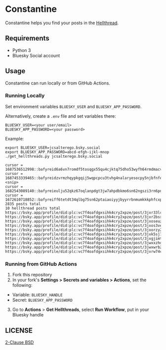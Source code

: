 # Constantine

Constantine helps you find your posts in the [Hellthread](https://github.com/bluesky-social/atproto/pull/988/files).

## Requirements

- Python 3
- Bluesky Social account

## Usage

Constantine can run locally or from GitHub Actions.

### Running Locally

Set environment variables `BLUESKY_USER` and `BLUESKY_APP_PASSWORD`.

Alternatively, create a `.env` file and set variables there:

```Dotenv
BLUESKY_USER=<your user/email>
BLUESKY_APP_PASSWORD=<your password>
```

Example:

```
export BLUESKY_USER=jcsalterego.bsky.social
export BLUESKY_APP_PASSWORD=abcd-efgh-ijkl-mnop
./get_hellthreads.py jcsalterego.bsky.social
```
```
cursor = 1687536512998::bafyreid6a6vn7romdf5tosqgx55qu4cjktq75dho53wyfh64rmdmacvhfe
cursor = 1687453339465::bafyreidzvrmzhqypkgqij5wqpcpcu3tvhg4nalaryesocpy5njbfnfevsq
<snip>
cursor = 1682543089140::bafyreieulju52qkz67oqlanpdgt3jw7ahpdbkmo6sn62ngszi3rn6pn4ne
cursor = 1672610718852::bafyreiff6tetdt34qlbg75sn62ptaiaoiyyjbyyrrbnmumkkkphfcxpnge
2835 posts total
10 hellthread posts total
https://bsky.app/profile/did:plc:vc7f4oafdgxsihk4cry2xpze/post/3jxr33lcv552e
https://bsky.app/profile/did:plc:vc7f4oafdgxsihk4cry2xpze/post/3jxr2bsxbob2n
https://bsky.app/profile/did:plc:vc7f4oafdgxsihk4cry2xpze/post/3jxoseuz45i2e
https://bsky.app/profile/did:plc:vc7f4oafdgxsihk4cry2xpze/post/3jxos3vem752w
https://bsky.app/profile/did:plc:vc7f4oafdgxsihk4cry2xpze/post/3jxorzy2f6n2w
https://bsky.app/profile/did:plc:vc7f4oafdgxsihk4cry2xpze/post/3jxk5sj7ppe23
https://bsky.app/profile/did:plc:vc7f4oafdgxsihk4cry2xpze/post/3jxgjimt4ye2n
https://bsky.app/profile/did:plc:vc7f4oafdgxsihk4cry2xpze/post/3jwxxzhdrc22u
https://bsky.app/profile/did:plc:vc7f4oafdgxsihk4cry2xpze/post/3jwxwrb2g7c2b
https://bsky.app/profile/did:plc:vc7f4oafdgxsihk4cry2xpze/post/3jvrw74c26r2b
```

### Running from GitHub Actions

1. Fork this repository
2. In your fork's **Settings > Secrets and variables > Actions**, set the following:
  * Variable: `BLUESKY_HANDLE`
  * Secret: `BLUESKY_APP_PASSWORD`
3. Go to **Actions** > **Get Hellthreads**, select **Run Workflow**, put in your Bluesky handle

## LICENSE

[2-Clause BSD](LICENSE)
